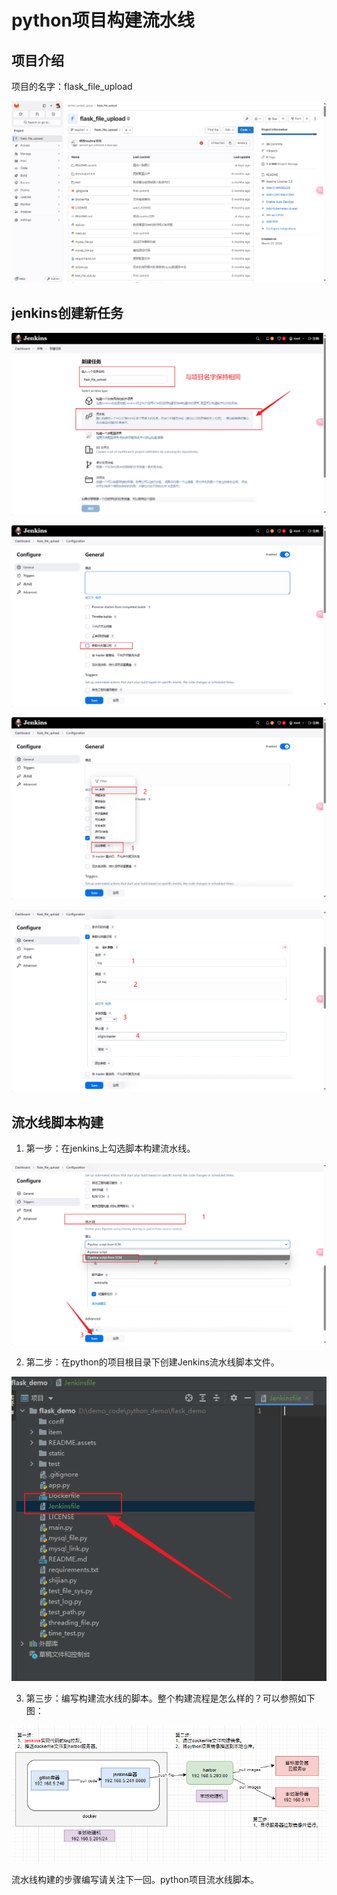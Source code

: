 # python项目构建流水线



## 项目介绍

项目的名字：flask_file_upload

![image-20250401121558122](demo20_2025_04_01.assets/image-20250401121558122.png)







## jenkins创建新任务



![image-20250401121810773](demo20_2025_04_01.assets/image-20250401121810773.png)









![image-20250401121856120](demo20_2025_04_01.assets/image-20250401121856120.png)











![image-20250401121922281](demo20_2025_04_01.assets/image-20250401121922281.png)







![image-20250401122008361](demo20_2025_04_01.assets/image-20250401122008361.png)



## 流水线脚本构建

1. 第一步：在jenkins上勾选脚本构建流水线。

![image-20250401122106906](demo20_2025_04_01.assets/image-20250401122106906.png)



2. 第二步：在python的项目根目录下创建Jenkins流水线脚本文件。

![image-20250401122305330](demo20_2025_04_01.assets/image-20250401122305330.png)

3. 第三步：编写构建流水线的脚本。整个构建流程是怎么样的？可以参照如下图：

![image-20250401182859495](demo20_2025_04_01.assets/image-20250401182859495.png)

流水线构建的步骤编写请关注下一回。python项目流水线脚本。

















































